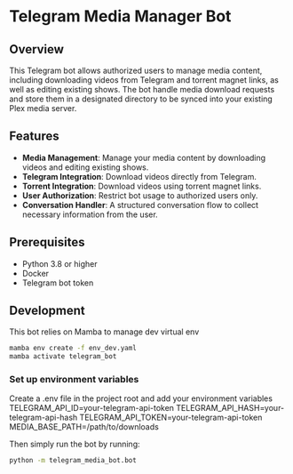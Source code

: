 # Telegram Media Manager Bot

## Overview

This Telegram bot allows authorized users to manage media content, including downloading videos from Telegram and torrent magnet links, as well as editing existing shows. The bot handle media download requests and store them in a designated directory to be synced into your existing Plex media server.

## Features

- **Media Management**: Manage your media content by downloading videos and editing existing shows.
- **Telegram Integration**: Download videos directly from Telegram.
- **Torrent Integration**: Download videos using torrent magnet links.
- **User Authorization**: Restrict bot usage to authorized users only.
- **Conversation Handler**: A structured conversation flow to collect necessary information from the user.

## Prerequisites

- Python 3.8 or higher
- Docker
- Telegram bot token


## Development

This bot relies on Mamba to manage dev virtual env

```sh
mamba env create -f env_dev.yaml
mamba activate telegram_bot
```

### Set up environment variables
Create a .env file in the project root and add your environment variables
TELEGRAM_API_ID=your-telegram-api-token
TELEGRAM_API_HASH=your-telegram-api-hash
TELEGRAM_API_TOKEN=your-telegram-api-token
MEDIA_BASE_PATH=/path/to/downloads


Then simply run the bot by running:
```sh
python -m telegram_media_bot.bot
```


